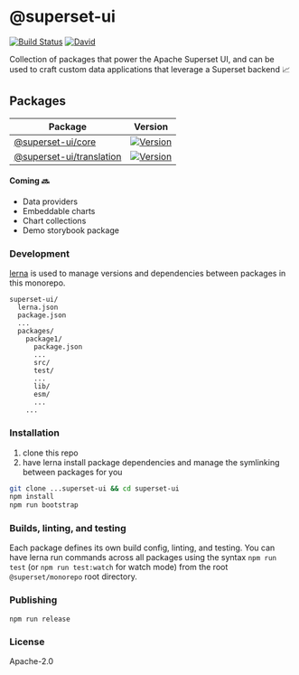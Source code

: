 # @superset-ui

[![Build Status](https://img.shields.io/travis/com/apache-superset/superset-ui.svg?style=flat-square
)](https://travis-ci.com/apache-superset/superset-ui)
[![David](https://img.shields.io/david/dev/apache-superset/superset-ui.svg?style=flat-square)](https://david-dm.org/apache-superset/superset-ui?type=dev)

Collection of packages that power the Apache Superset UI, and can be used to craft custom data
applications that leverage a Superset backend :chart_with_upwards_trend:

## Packages

| Package | Version |
|--|--|
| [@superset-ui/core](https://github.com/apache-superset/superset-ui/tree/master/packages/superset-ui-core) | [![Version](https://img.shields.io/npm/v/@superset-ui/core.svg?style=flat-square)](https://img.shields.io/npm/v/@superset-ui/core.svg?style=flat) |
| [@superset-ui/translation](https://github.com/apache-superset/superset-ui/tree/master/packages/superset-ui-translation) | [![Version](https://img.shields.io/npm/v/@superset-ui/translation.svg?style=flat-square)](https://img.shields.io/npm/v/@superset-ui/translation.svg?style=flat) |

#### Coming :soon:

- Data providers
- Embeddable charts
- Chart collections
- Demo storybook package

### Development

[lerna](https://github.com/lerna/lerna/) is used to manage versions and dependencies between
packages in this monorepo.

```
superset-ui/
  lerna.json
  package.json
  ...
  packages/
    package1/
      package.json
      ...
      src/
      test/
      ...
      lib/
      esm/
      ...
    ...
```

### Installation

1. clone this repo
2. have lerna install package dependencies and manage the symlinking between packages for you

```sh
git clone ...superset-ui && cd superset-ui
npm install
npm run bootstrap
```

### Builds, linting, and testing

Each package defines its own build config, linting, and testing. You can have lerna run commands
across all packages using the syntax `npm run test` (or `npm run test:watch` for watch mode) from the root `@superset/monorepo` root
directory.

### Publishing

```
npm run release
```

### License

Apache-2.0
